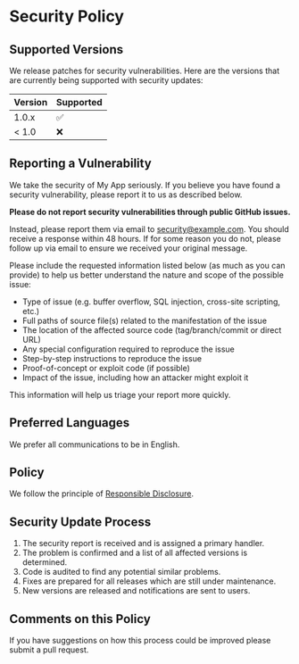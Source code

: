 # Security Policy

## Supported Versions

We release patches for security vulnerabilities. Here are the versions that are currently being supported with security updates:

| Version | Supported          |
| ------- | ------------------ |
| 1.0.x   | :white_check_mark: |
| < 1.0   | :x:                |

## Reporting a Vulnerability

We take the security of My App seriously. If you believe you have found a security vulnerability, please report it to us as described below.

**Please do not report security vulnerabilities through public GitHub issues.**

Instead, please report them via email to security@example.com. You should receive a response within 48 hours. If for some reason you do not, please follow up via email to ensure we received your original message.

Please include the requested information listed below (as much as you can provide) to help us better understand the nature and scope of the possible issue:

* Type of issue (e.g. buffer overflow, SQL injection, cross-site scripting, etc.)
* Full paths of source file(s) related to the manifestation of the issue
* The location of the affected source code (tag/branch/commit or direct URL)
* Any special configuration required to reproduce the issue
* Step-by-step instructions to reproduce the issue
* Proof-of-concept or exploit code (if possible)
* Impact of the issue, including how an attacker might exploit it

This information will help us triage your report more quickly.

## Preferred Languages

We prefer all communications to be in English.

## Policy

We follow the principle of [Responsible Disclosure](https://en.wikipedia.org/wiki/Responsible_disclosure).

## Security Update Process

1. The security report is received and is assigned a primary handler.
2. The problem is confirmed and a list of all affected versions is determined.
3. Code is audited to find any potential similar problems.
4. Fixes are prepared for all releases which are still under maintenance.
5. New versions are released and notifications are sent to users.

## Comments on this Policy

If you have suggestions on how this process could be improved please submit a pull request. 